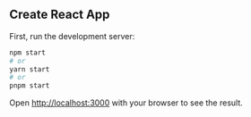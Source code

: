 ## Create React App

First, run the development server:

```bash
npm start
# or
yarn start
# or
pnpm start
```

Open [http://localhost:3000](http://localhost:3000) with your browser to see the result.
